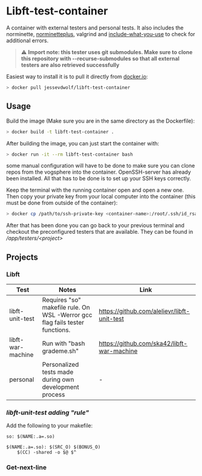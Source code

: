 # Libft-test-container

A container with external testers and personal tests. It also includes the norminette, [norminetteplus](https://github.com/thijsdejong/codam-norminette-plus), valgrind and [include-what-you-use](https://github.com/include-what-you-use/include-what-you-use/tree/clang_9.0) to check for additional errors.
> :warning: **Import note: this tester uses git submodules. Make sure to clone this repository with --recurse-submodules so that all external testers are also retrieved successfully**

Easiest way to install it is to pull it directly from [docker.io](https://hub.docker.com/r/jessevdwolf/libft-test-container):
```bash
> docker pull jessevdwolf/libft-test-container
```

## Usage
Build the image (Make sure you are in the same directory as the Dockerfile):
```bash
> docker build -t libft-test-container .
```

After building the image, you can just start the container with:
```bash
> docker run -it --rm libft-test-container bash
```
some manual configuration will have to be done to make sure
you can clone repos from the vogsphere into the container. OpenSSH-server has already been
installed. All that has to be done is to set up your SSH keys correctly. 

Keep the terminal with the running container open and open a new one.
Then copy your private key from your local computer into the container (this must be done from outside of the container):
```bash
> docker cp /path/to/ssh-private-key <container-name>:/root/.ssh/id_rsa
```

After that has been done you can go back to your previous terminal and checkout the preconfigured
testers that are available. They can be found in */app/testers/\<project>*

## Projects

### **Libft**
| Test              | Notes                                                                       | Link                                        |
|-------------------|-----------------------------------------------------------------------------|---------------------------------------------|
| libft-unit-test   | Requires "so" makefile rule. On WSL -Werror gcc flag fails tester functions. | https://github.com/alelievr/libft-unit-test |
| libft-war-machine | Run with "bash grademe.sh"                                                  | https://github.com/ska42/libft-war-machine  |
| personal          | Personalized tests made during own development process                      | -                                           |

### *libft-unit-test adding "rule"*
Add the following to your makefile:
```
so: $(NAME:.a=.so)

$(NAME:.a=.so): $(SRC_O) $(BONUS_O)
	$(CC) -shared -o $@ $^
```

### **Get-next-line**
